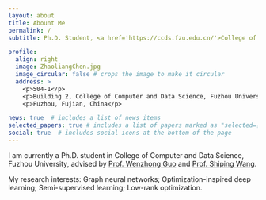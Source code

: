```yaml
---
layout: about
title: Abount Me
permalink: /
subtitle: Ph.D. Student, <a href='https://ccds.fzu.edu.cn/'>College of Computer and Data Science, Fuzhou University</a>, chenzl23@outlook.com

profile:
  align: right
  image: ZhaoliangChen.jpg
  image_circular: false # crops the image to make it circular
  address: >
    <p>504-1</p>
    <p>Building 2, College of Computer and Data Science, Fuzhou University</p>
    <p>Fuzhou, Fujian, China</p>

news: true  # includes a list of news items
selected_papers: true # includes a list of papers marked as "selected={true}"
social: true  # includes social icons at the bottom of the page
---
```


<!-- Write your biography here. Tell the world about yourself. Link to your favorite [subreddit](http://reddit.com). You can put a picture in, too. The code is already in, just name your picture `prof_pic.jpg` and put it in the `img/` folder.

Put your address / P.O. box / other info right below your picture. You can also disable any these elements by editing `profile` property of the YAML header of your `_pages/about.md`. Edit `_bibliography/papers.bib` and Jekyll will render your [publications page](/al-folio/publications/) automatically.

Link to your social media connections, too. This theme is set up to use [Font Awesome icons](http://fortawesome.github.io/Font-Awesome/) and [Academicons](https://jpswalsh.github.io/academicons/), like the ones below. Add your Facebook, Twitter, LinkedIn, Google Scholar, or just disable all of them. -->
I am currently a Ph.D. student in College of Computer and Data Science, Fuzhou University, advised by [Prof. Wenzhong Guo](https://ccds.fzu.edu.cn/info/1202/4993.htm) and [Prof. Shiping Wang](https://ccds.fzu.edu.cn/info/1202/8958.htm).

My research interests: Graph neural networks; Optimization-inspired deep learning; Semi-supervised learning; Low-rank optimization.
